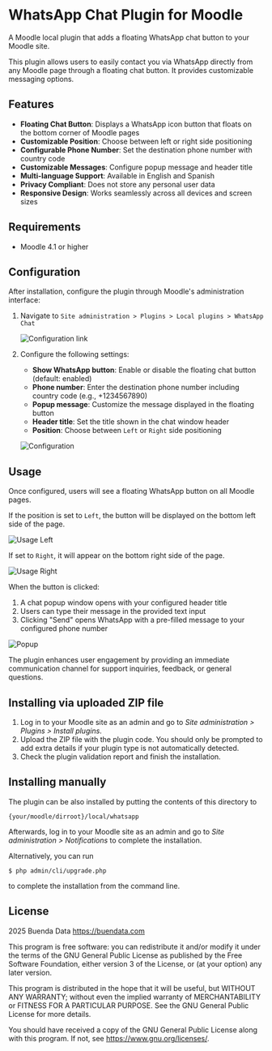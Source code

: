 # WhatsApp Chat Plugin for Moodle

A Moodle local plugin that adds a floating WhatsApp chat button to your Moodle site.

This plugin allows users to easily contact you via WhatsApp directly from any Moodle page through a floating chat button. It provides customizable messaging options.

## Features

- **Floating Chat Button**: Displays a WhatsApp icon button that floats on the bottom corner of Moodle pages
- **Customizable Position**: Choose between left or right side positioning
- **Configurable Phone Number**: Set the destination phone number with country code
- **Customizable Messages**: Configure popup message and header title
- **Multi-language Support**: Available in English and Spanish
- **Privacy Compliant**: Does not store any personal user data
- **Responsive Design**: Works seamlessly across all devices and screen sizes

## Requirements

- Moodle 4.1 or higher

## Configuration

After installation, configure the plugin through Moodle's administration interface:

1. Navigate to `Site administration > Plugins > Local plugins > WhatsApp Chat`

   ![Configuration link](./__docs__/local_whatsapp_configuration_link.png)

2. Configure the following settings:
   - **Show WhatsApp button**: Enable or disable the floating chat button (default: enabled)
   - **Phone number**: Enter the destination phone number including country code (e.g., +1234567890)
   - **Popup message**: Customize the message displayed in the floating button
   - **Header title**: Set the title shown in the chat window header
   - **Position**: Choose between `Left` or `Right` side positioning

    ![Configuration](./__docs__/local_whatsapp_configuration.png)

## Usage

Once configured, users will see a floating WhatsApp button on all Moodle pages.

If the position is set to `Left`, the button will be displayed on the bottom left side of the page. 

![Usage Left](./__docs__/local_whatsapp_usage_left.png)

If set to `Right`, it will appear on the bottom right side of the page.

![Usage Right](./__docs__/local_whatsapp_usage_right.png)

When the button is clicked:

1. A chat popup window opens with your configured header title
2. Users can type their message in the provided text input
3. Clicking "Send" opens WhatsApp with a pre-filled message to your configured phone number

![Popup](./__docs__/local_whatsapp_popup.png)

The plugin enhances user engagement by providing an immediate communication channel for support inquiries, feedback, or general questions.

## Installing via uploaded ZIP file ##

1. Log in to your Moodle site as an admin and go to _Site administration >
   Plugins > Install plugins_.
2. Upload the ZIP file with the plugin code. You should only be prompted to add
   extra details if your plugin type is not automatically detected.
3. Check the plugin validation report and finish the installation.

## Installing manually ##

The plugin can be also installed by putting the contents of this directory to

    {your/moodle/dirroot}/local/whatsapp

Afterwards, log in to your Moodle site as an admin and go to _Site administration >
Notifications_ to complete the installation.

Alternatively, you can run

    $ php admin/cli/upgrade.php

to complete the installation from the command line.

## License ##

2025 Buenda Data <https://buendata.com>

This program is free software: you can redistribute it and/or modify it under
the terms of the GNU General Public License as published by the Free Software
Foundation, either version 3 of the License, or (at your option) any later
version.

This program is distributed in the hope that it will be useful, but WITHOUT ANY
WARRANTY; without even the implied warranty of MERCHANTABILITY or FITNESS FOR A
PARTICULAR PURPOSE.  See the GNU General Public License for more details.

You should have received a copy of the GNU General Public License along with
this program.  If not, see <https://www.gnu.org/licenses/>.

